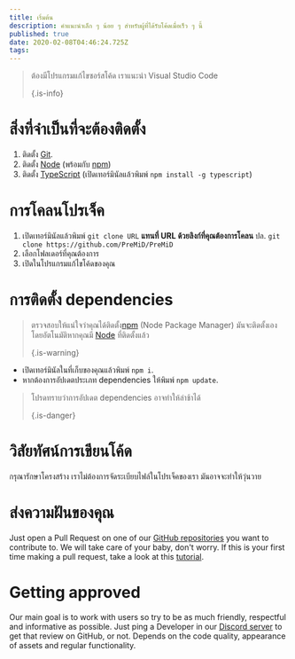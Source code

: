 ```yaml
---
title: เริ่มต้น
description: คำแนะนำเล็ก ๆ น้อย ๆ สำหรับผู้ที่ได้รับโค้ดเมื่อเร็ว ๆ นี้
published: true
date: 2020-02-08T04:46:24.725Z
tags:
---
```


> ต้องมีโปรแกรมแก้ไขซอร์สโค้ด เราแนะนำ Visual Studio Code 
> 
> {.is-info}

# สิ่งที่จำเป็นที่จะต้องติดตั้ง
1. ติดตั้ง [Git](https://git-scm.com/).
2. ติดตั้ง [Node](https://nodejs.org/en/) (พร้อมกับ [npm](https://www.npmjs.com/))
3. ติดตั้ง [TypeScript](https://www.typescriptlang.org/index.html#download-links) (เปิดเทอร์มินัลแล้วพิมพ์ `npm install -g typescript`)

# การโคลนโปรเจ็ค
1. เปิดเทอร์มินัลแล้วพิมพ์ `git clone URL`  **แทนที่ URL ด้วยลิงก์ที่คุณต้องการโคลน** ปล. `git clone https://github.com/PreMiD/PreMiD`
2. เลือกโฟลเดอร์ที่คุณต้องการ
3. เปิดในโปรแกรมแก้ไขโค้ดของคุณ

# การติดตั้ง dependencies
> ตรวจสอบให้แน่ใจว่าคุณได้ติดตั้ง[npm](https://www.npmjs.com/) (Node Package Manager) มันจะติดตั้งเองโดยอัตโนมัติหากคุณมี [Node](https://nodejs.org/en/) ที่ติดตั้งแล้ว 
> 
> {.is-warning}

- เปิดเทอร์มินัลในที่เก็บของคุณแล้วพิมพ์ `npm i`.
- หากต้องการอัปเดตประเภท  dependencies ให้พิมพ์  `npm update`.

> โปรดทราบว่าการอัปเดต dependencies อาจทำให้ล่าช้าได้ 
> 
> {.is-danger}

# วิสัยทัศน์การเขียนโค้ด
กรุณารักษาโครงสร้าง เราไม่ต้องการจัดระเบียบไฟล์ในโปรเจ็คของเรา มันอาจจะทำให้วุ่นวาย

# ส่งความฝันของคุณ
Just open a Pull Request on one of our [GitHub repositories](https://github.com/PreMiD/) you want to contribute to. We will take care of your baby, don't worry. If this is your first time making a pull request, take a look at this [tutorial](https://help.github.com/en/articles/creating-a-pull-request).

# Getting approved
Our main goal is to work with users so try to be as much friendly, respectful and informative as possible. Just ping a Developer in our [Discord server](https://discord.gg/PreMiD) to get that review on GitHub, or not. Depends on the code quality, appearance of assets and regular functionality.
